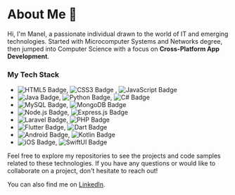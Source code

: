 # About Me 🚀
Hi, I'm Manel, a passionate individual drawn to the world of IT and emerging technologies. Started with Microcomputer Systems and Networks degree, then jumped into Computer Science with a focus on **Cross-Platform App Development**.

### My Tech Stack

- ![HTML5 Badge](https://img.shields.io/badge/HTML5-_-orange?style=flat&logo=html5&logoColor=white), ![CSS3 Badge](https://img.shields.io/badge/CSS3-_-blue?style=flat&logo=css3&logoColor=white)
, ![JavaScript Badge](https://img.shields.io/badge/JavaScript-_-yellow?style=flat&logo=javascript&logoColor=white)
- ![Java Badge](https://img.shields.io/badge/Java-_-red?style=flat&logo=java&logoColor=white), ![Python Badge](https://img.shields.io/badge/Python-_-blue?style=flat&logo=python&logoColor=white), ![C# Badge](https://img.shields.io/badge/C%23-_-purple?style=flat&logo=c-sharp&logoColor=white)
- ![MySQL Badge](https://img.shields.io/badge/MySQL-_-blue?style=flat&logo=mysql&logoColor=white), ![MongoDB Badge](https://img.shields.io/badge/MongoDB-_-green?style=flat&logo=mongodb&logoColor=white)
- ![Node.js Badge](https://img.shields.io/badge/Node.js-_-green?style=flat&logo=node.js&logoColor=white), ![Express.js Badge](https://img.shields.io/badge/Express.js-_-black?style=flat&logo=express&logoColor=white)
- ![Laravel Badge](https://img.shields.io/badge/Laravel-_-red?style=flat&logo=laravel&logoColor=white), ![PHP Badge](https://img.shields.io/badge/PHP-_-blue?style=flat&logo=php&logoColor=white)
- ![Flutter Badge](https://img.shields.io/badge/Flutter-_-blue?style=flat&logo=flutter&logoColor=white), ![Dart Badge](https://img.shields.io/badge/Dart-_-blue?style=flat&logo=dart&logoColor=white)
- ![Android Badge](https://img.shields.io/badge/Android-_-green?style=flat&logo=android&logoColor=white), ![Kotlin Badge](https://img.shields.io/badge/Kotlin-_-orange?style=flat&logo=kotlin&logoColor=white)
- ![iOS Badge](https://img.shields.io/badge/iOS-_-blue?style=flat&logo=apple&logoColor=white), ![SwiftUI Badge](https://img.shields.io/badge/SwiftUI-_-purple?style=flat&logo=swift&logoColor=white)

Feel free to explore my repositories to see the projects and code samples related to these technologies. If you have any questions or would like to collaborate on a project, don't hesitate to reach out!

You can also find me on [LinkedIn](https://www.linkedin.com/in/manel-ros-puig-28670721b/).
